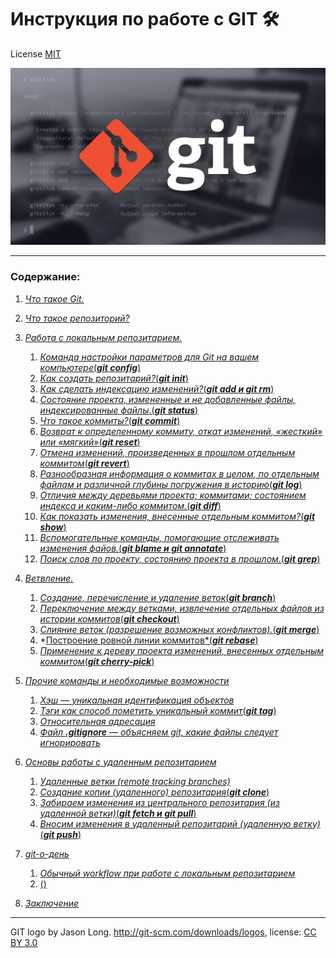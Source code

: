  # **Инструкция по работе с GIT 🛠**
License [MIT](./License.md)

![git-logo](./img/git-logo.png)

---

### **Содержание**:
1. [*Что такое Git.*](./Git.md)
2. [*Что такое репозиторий?*](./repository.md)
3. [*Работа с локальным репозитарием.*](./rlr.md) 
   1.  [*Команда настройки параметров для Git на вашем компьютере*(___git config___)](./git%20_config.md)
   2. [*Как создать репозитарий?*(***git init***)](./git_init.md)
   3. [*Как сделать индексацию изменений?*(***git add и git rm***)](./git_add_i_git_rm.md)
   4. [*Cостояние проекта, измененные и не добавленные файлы, индексированные файлы*.(***git status***)](./git_status.md)
   5. [*Что такое коммиты?*(***git commit***)](./commit.md)
   6. [*Возврат к определенному коммиту, откат изменений, «жесткий» или «мягкий»*(***git reset***)](./git_reset.md)
   7. [*Отмена изменений, произведенных в прошлом отдельным коммитом*(***git revert***)](./git_revert.md)
   8. [*Разнообразная информация о коммитах в целом, по отдельным файлам и различной глубины погружения в историю*(***git log***)](./git_log.md)
   9. [*Отличия между деревьями проекта; коммитами; состоянием индекса и каким-либо коммитом.*(***git diff***)](./git_diff.md)
   10. [*Как показать изменения, внесенные отдельным коммитом?*(***git show***)](./git_show.md)
   11. [*Вспомогательные команды, помогающие отслеживать изменения файов.*(***git blame и git annotate***)](./git_blame_i_git_annotate.md)
   12. [*Поиск слов по проекту, состоянию проекта в прошлом.*(***git grep***)](./git_grep.md)
4. [*Ветвление.*](./Branching.md)
   1. [*Cоздание, перечисление и удаление веток*(___git branch___)](./git_branch.md)
   2. [*Переключение между ветками, извлечение отдельных файлов из истории коммитов*(***git checkout***)](./git_checkout.md)
   3. [*Слияние веток (разрешение возможных конфликтов).*(***git merge***)](./git_merge.md)
   4. *[Построение ровной линии коммитов*(___git rebase___)](./git_rebase.md)
   5. [*Применение к дереву проекта изменений, внесенных отдельным коммитом*(***git cherry-pick***)](./git_cherry_pick.md)
5. [*Прочие команды и необходимые возможности*](./other_commands.md)
   1. [*Хэш — уникальная идентификация объектов*](./Hash.md)
   2. [*Тэги как способ пометить уникальный коммит*(___git tag___)](./git_tag.md)
   3. [*Относительная адресация*](./relative_addressing.md)
   4. [*Файл ***.gitignore*** — объясняем git, какие файлы следует игнорировать*](./gitignore.md)
6. [*Основы работы с удаленным репозитарием*](./bowwarr.md)
   1. [*Удаленные ветки (remote tracking branches)*](./rtb.md)
   2. [_Создание копии (удаленного) репозитария_(***git clone***)](./git_clone.md)
   3. [*Забираем изменения из центрального репозитария (из удаленной ветки)*(***git fetch и git pull***)](./git_fetch_git_pull.md)
   3. [*Вносим изменения в удаленный репозитарий (удаленную ветку)*(***git push***)](./git_push.md)
3. [*git-о-день*](./git_o_day.md)
   1. [*Обычный workflow при работе с локальным репозитарием*](./workflow.md)
   2. [()]()




14. [*Заключение*](./conclusion.md)

---

GIT logo by Jason Long. http://git-scm.com/downloads/logos, license: [CC BY 3.0](https://creativecommons.org/licenses/by/3.0/)